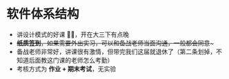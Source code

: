 # 软件体系结构

- 讲设计模式的好课 👍🏻，开在大三下有点晚
- ~~**纸质签到**，如果需要外出实习，可以和备战老师当面沟通，一般都会同意~~~
- 备战老师非常好，讲课很有激情，但带完我们这届就退休了（第二条划掉，不知道后面教这门课的老师怎么考勤）
- 考核方式为 **作业 + 期末考试**，无实验